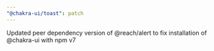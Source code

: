 ```yaml
---
"@chakra-ui/toast": patch
---
```


Updated peer dependency version of @reach/alert to fix installation of
@chakra-ui with npm v7
